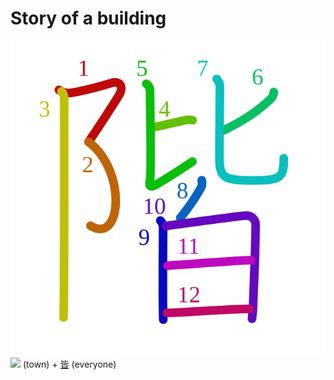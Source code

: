 # Story of a building
![968e](../kanji-colorize/968e.svg)
![](http://www.kanjidamage.com/assets/radsmall/town-5b6cedad9082f836d90ce4150a4c12639ea53c5e5b033e84df6ee78a96d1dddb.jpg) (town) + [皆](../kanji-dict/皆.md) (everyone)